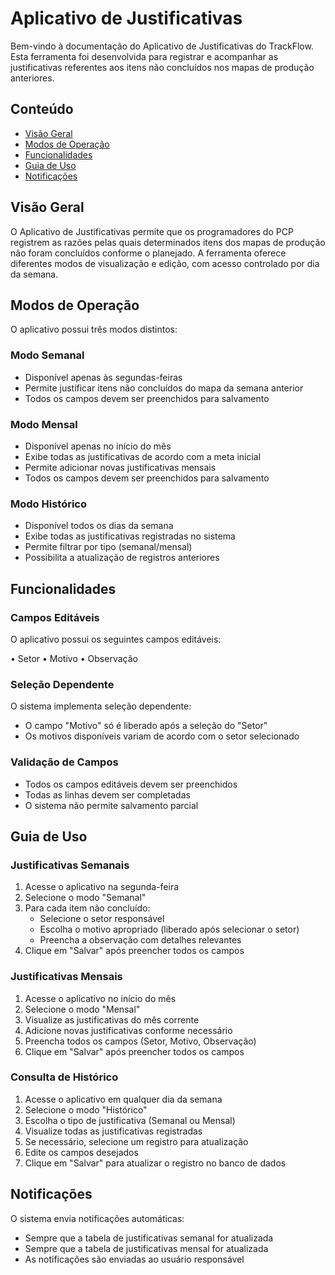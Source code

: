 # Aplicativo de Justificativas

Bem-vindo à documentação do Aplicativo de Justificativas do TrackFlow. Esta ferramenta foi desenvolvida para registrar e acompanhar as justificativas referentes aos itens não concluídos nos mapas de produção anteriores.

## Conteúdo

* [Visão Geral](#visão-geral)
* [Modos de Operação](#modos-de-operação)
* [Funcionalidades](#funcionalidades)
* [Guia de Uso](#guia-de-uso)
* [Notificações](#notificações)

## Visão Geral

O Aplicativo de Justificativas permite que os programadores do PCP registrem as razões pelas quais determinados itens dos mapas de produção não foram concluídos conforme o planejado. A ferramenta oferece diferentes modos de visualização e edição, com acesso controlado por dia da semana.

## Modos de Operação

O aplicativo possui três modos distintos:

### Modo Semanal
* Disponível apenas às segundas-feiras
* Permite justificar itens não concluídos do mapa da semana anterior
* Todos os campos devem ser preenchidos para salvamento

### Modo Mensal
* Disponível apenas no início do mês
* Exibe todas as justificativas de acordo com a meta inicial
* Permite adicionar novas justificativas mensais
* Todos os campos devem ser preenchidos para salvamento

### Modo Histórico
* Disponível todos os dias da semana
* Exibe todas as justificativas registradas no sistema
* Permite filtrar por tipo (semanal/mensal)
* Possibilita a atualização de registros anteriores

## Funcionalidades

### Campos Editáveis

O aplicativo possui os seguintes campos editáveis:

• Setor
• Motivo
• Observação

### Seleção Dependente

O sistema implementa seleção dependente:

* O campo "Motivo" só é liberado após a seleção do "Setor"
* Os motivos disponíveis variam de acordo com o setor selecionado

### Validação de Campos

* Todos os campos editáveis devem ser preenchidos
* Todas as linhas devem ser completadas
* O sistema não permite salvamento parcial

## Guia de Uso

### Justificativas Semanais

1. Acesse o aplicativo na segunda-feira
2. Selecione o modo "Semanal"
3. Para cada item não concluído:
   * Selecione o setor responsável
   * Escolha o motivo apropriado (liberado após selecionar o setor)
   * Preencha a observação com detalhes relevantes
4. Clique em "Salvar" após preencher todos os campos

### Justificativas Mensais

1. Acesse o aplicativo no início do mês
2. Selecione o modo "Mensal"
3. Visualize as justificativas do mês corrente
4. Adicione novas justificativas conforme necessário
5. Preencha todos os campos (Setor, Motivo, Observação)
6. Clique em "Salvar" após preencher todos os campos

### Consulta de Histórico

1. Acesse o aplicativo em qualquer dia da semana
2. Selecione o modo "Histórico"
3. Escolha o tipo de justificativa (Semanal ou Mensal)
4. Visualize todas as justificativas registradas
5. Se necessário, selecione um registro para atualização
6. Edite os campos desejados
7. Clique em "Salvar" para atualizar o registro no banco de dados

## Notificações

O sistema envia notificações automáticas:

* Sempre que a tabela de justificativas semanal for atualizada
* Sempre que a tabela de justificativas mensal for atualizada
* As notificações são enviadas ao usuário responsável
